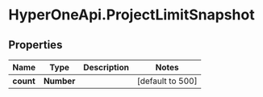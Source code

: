 # HyperOneApi.ProjectLimitSnapshot

## Properties

Name | Type | Description | Notes
------------ | ------------- | ------------- | -------------
**count** | **Number** |  | [default to 500]


